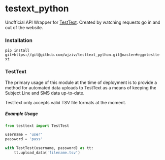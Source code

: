 # testext_python
Unofficial API Wrapper for [TestText](testtext.com).
Created by watching requests go in and out of the website.

### Installation

`pip install git+https://git@github.com/wjziv/testtext_python.git@master#egg=testtext`


### TestText

The primary usage of this module at the time of deployment is to provide a method for automated data uploads to TestText as a means of keeping the Subject Line and SMS data up-to-date.

TestText only accepts valid TSV file formats at the moment.

##### Example Usage

```python
from testtext import TestTest

username = 'user'
password = 'pass'

with TestTest(username, password) as tt:
    tt.upload_data('filename.tsv')
```
